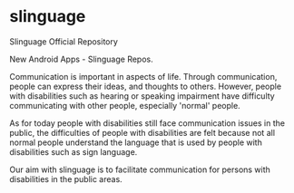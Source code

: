 [![<bakarbarakkabarakbar>](https://circleci.com/gh/bakarbarakkabarakbar/slinguage.svg?style=shield)](https://circleci.com/gh/bakarbarakkabarakbar/slinguage)

# slinguage
Slinguage Official Repository

New Android Apps - Slinguage Repos.

Communication is important in aspects of life. Through communication, people can express their ideas, and thoughts to others. However, people with disabilities such as hearing or speaking impairment have difficulty communicating with other people, especially 'normal' people.

As for today people with disabilities still face communication issues in the public, the difficulties of people with disabilities are felt because not all normal people understand the language that is used by people with disabilities such as sign language.

Our aim with slinguage is to facilitate communication for persons with disabilities in the public areas.
